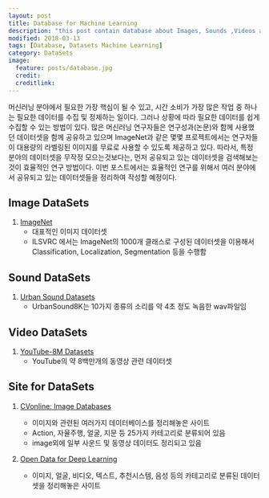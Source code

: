 ```yaml
---
layout: post
title: Database for Machine Learning
description: "this post contain database about Images, Sounds ,Videos and so on for Machine Learning!"
modified: 2018-03-13
tags: [Database, Datasets Machine Learning]
category: DataSets
image:
  feature: posts/database.jpg
  credit:
  creditlink:
---
```


머신러닝 분야에서 필요한 가장 핵심이 될 수 있고, 시간 소비가 가장 많은 작업 중 하나는 필요한 데이터를 수집 및 정제하는 일이다. 그러나 상황에 따라 필요한 데이터를 쉽게 수집할 수 있는 방법이 있다.
많은 머신러닝 연구자들은 연구성과(논문)와 함께 사용했던 데이터셋을 함께 공유하고 있으며 ImageNet과 같은 몇몇 프로젝트에서는 연구자들이 대용량의 라벨링된 이미지를 무료로 사용할 수 있도록 제공하고 있다.
따라서, 특정 분야의 데이터셋을 무작정 모으는것보다는, 먼저 공유되고 있는 데이터셋을 검색해보는 것이 효율적인 연구 방법이다. 이번 포스트에서는 효율적인 연구를 위해서 여러 분야에서 공유되고 있는 데이터셋들을 정리하여 작성할 예정이다.

## Image DataSets

1. [ImageNet](http://www.image-net.org/)
    * 대표적인 이미지 데이터셋
    * ILSVRC 에서는 ImageNet의 1000개 클래스로 구성된 데이터셋을 이용해서 Classification, Localization, Segmentation 등을 수행함


## Sound DataSets

1. [Urban Sound Datasets](https://serv.cusp.nyu.edu/projects/urbansounddataset/)
    * UrbanSound8K는 10가지 종류의 소리를 약 4초 정도 녹음한 wav파일임

## Video DataSets

1. [YouTube-8M Datasets](https://research.google.com/youtube8m/)
    * YouTube의 약 8백만개의 동영상 관련 데이터셋

## Site for DataSets

1. [CVonline: Image Databases](http://homepages.inf.ed.ac.uk/rbf/CVonline/Imagedbase.htm)
    * 이미지와 관련된 여러가지 데이터베이스를 정리해놓은 사이트
    * Action, 자율주행, 얼굴, 지문 등 25가지 카테고리로 분류되어 있음
    * image외에 일부 사운드 및 동영상 데이터도 정리되고 있음

2. [Open Data for Deep Learning](https://deeplearning4j.org/opendata)
    * 이미지, 얼굴, 비디오, 텍스트, 추천시스템, 음성 등의 카테고리로 분류된 데이터셋을 정리해놓은 사이트